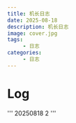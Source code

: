 ```yaml
---
title: 机长日志
date: 2025-08-18
description: 机长日志
image: cover.jpg
tags:
     - 日志
categories:
     - 日志
---
```

# Log
'''
20250818 2
'''
